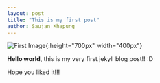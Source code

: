 ```yaml
---
layout: post
title: "This is my first post"
author: Saujan Khapung
---
```


![First Image](/uploads/images/20211109-stupa1.jpg){:height="700px" width="400px"}

**Hello world**, this is my very first jekyll blog post!! :D

Hope you liked it!!!